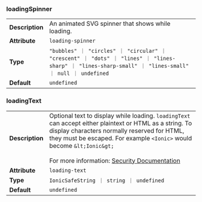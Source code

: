 

### loadingSpinner 

| | |
| --- | --- |
| **Description** | An animated SVG spinner that shows while loading. |
| **Attribute** | `loading-spinner` |
| **Type** | `"bubbles" ｜ "circles" ｜ "circular" ｜ "crescent" ｜ "dots" ｜ "lines" ｜ "lines-sharp" ｜ "lines-sharp-small" ｜ "lines-small" ｜ null ｜ undefined` |
| **Default** | `undefined` |



### loadingText 

| | |
| --- | --- |
| **Description** | Optional text to display while loading. `loadingText` can accept either plaintext or HTML as a string. To display characters normally reserved for HTML, they must be escaped. For example `<Ionic>` would become `&lt;Ionic&gt;`<br /><br />For more information: [Security Documentation](https://ionicframework.com/docs/faq/security) |
| **Attribute** | `loading-text` |
| **Type** | `IonicSafeString ｜ string ｜ undefined` |
| **Default** | `undefined` |

